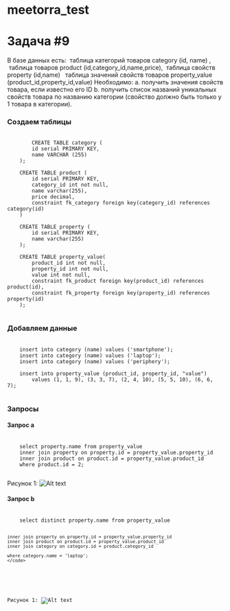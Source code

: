 # meetorra_test

# Задача #9

В базе данных есть:
 таблица категорий товаров category (id, name) , 
 таблица товаров product (id,category_id,name,price),
 таблица свойств property (id,name) 
 таблица значений свойств товаров property_value (product_id,property_id,value)
Необходимо:
a. получить значения свойств товара, если известно его ID
b. получить список названий уникальных свойств товара по названию категории
(свойство должно быть только у 1 товара в категории).

<h3>Создаем таблицы</h3>

<pre>
    <code>
        CREATE TABLE category (
	    id serial PRIMARY KEY,
	    name VARCHAR (255)
	);

	CREATE TABLE product (
		id serial PRIMARY KEY,
		category_id int not null,
		name varchar(255),
		price decimal,
		constraint fk_category foreign key(category_id) references category(id)
	)

	CREATE TABLE property (
		id serial PRIMARY KEY,
		name varchar(255)
	);

	CREATE TABLE property_value(
		product_id int not null,
		property_id int not null,
		value int not null,
		constraint fk_product foreign key(product_id) references product(id),
		constraint fk_property foreign key(property_id) references property(id)
	);
    </code>
</pre>

<h3>Добавляем данные</h3>

<pre>
    <code>
	insert into category (name) values ('smartphone');
	insert into category (name) values ('laptop');
	insert into category (name) values ('periphery');
	
	insert into property_value (product_id, property_id, "value") 
		values (1, 1, 9), (3, 3, 7), (2, 4, 10), (5, 5, 10), (6, 6, 7);
    </code>
</pre>
    
<h3>Запросы </h3>
<h4>Запрос a </h4>
<pre>
    <code>
	select property.name from property_value 
	inner join property on property.id = property_value.property_id
	inner join product on product.id = property_value.product_id
	where product.id = 2;
    </code>
</pre>

Рисунок 1:
![Alt text](https://github.com/IgorKinev11/Test/blob/main/Images/triangle.png)

<h4>Запрос b </h4>
<pre>
    <code>
	select distinct property.name from property_value

	inner join property on property.id = property_value.property_id
	inner join product on product.id = property_value.product_id
	inner join category on category.id = product.category_id

	where category.name = 'laptop';
    </code>
</pre>

Рисунок 1:
![Alt text](https://github.com/IgorKinev11/Test/blob/main/Images/triangle.png)





